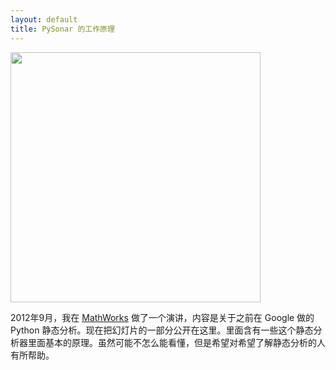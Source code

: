 ```yaml
---
layout: default
title: PySonar 的工作原理
---
```


<a href="http://www.yinwang.org/resources/pysonar-slides.pdf"><img src="http://www.yinwang.org/resources/pysonar-slides.png" width=400></a>

2012年9月，我在 <a href="http://www.mathworks.com">MathWorks</a> 做了一个演讲，内容是关于之前在 Google 做的 Python 静态分析。现在把幻灯片的一部分公开在这里。里面含有一些这个静态分析器里面基本的原理。虽然可能不怎么能看懂，但是希望对希望了解静态分析的人有所帮助。
